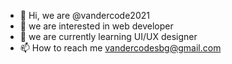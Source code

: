 - 👋 Hi, we are @vandercode2021
- 👀 we are interested in web developer
- 🌱 we are currently learning UI/UX designer
- 📫 How to reach me vandercodesbg@gmail.com
